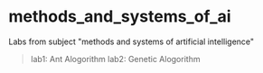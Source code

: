 # methods_and_systems_of_ai
Labs from subject "methods and systems of artificial intelligence"

>lab1: Ant Alogorithm
>lab2: Genetic Alogorithm
